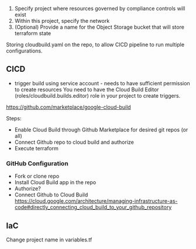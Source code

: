 1. Specify project where resources governed by compliance controls will exist
2. Within this project, specify the network
3. (Optional) Provide a name for the Object Storage bucket that will store terraform state

Storing cloudbuild.yaml on the repo, to allow CICD pipeline to run multiple configurations.


## CICD
- trigger build using service account - needs to have sufficient permission to create resources
You need to have the Cloud Build Editor (roles/cloudbuild.builds.editor) role in your project to create triggers.

https://github.com/marketplace/google-cloud-build

Steps:
- Enable Cloud Build through Github Marketplace for desired git repos (or all)
- Connect Github repo to cloud build and authorize
- Execute terraform


### GitHub Configuration
- Fork or clone repo
- Install Cloud Build app in the repo
- Authorize?
- Connect Github to Cloud Build https://cloud.google.com/architecture/managing-infrastructure-as-code#directly_connecting_cloud_build_to_your_github_repository

## IaC
Change project name in variables.tf